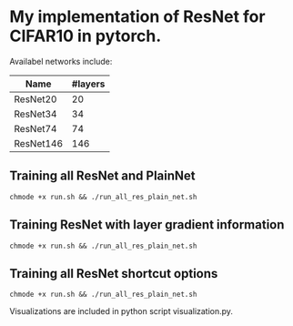 # My implementation of ResNet for CIFAR10 in pytorch.

Availabel networks include:

|   Name   | #layers |
|----------|---------|
|ResNet20  | 20      |
|ResNet34  | 34      |
|ResNet74  | 74      |
|ResNet146 | 146     |

## Training all ResNet and PlainNet
```
chmode +x run.sh && ./run_all_res_plain_net.sh
```


## Training ResNet with layer gradient information
```
chmode +x run.sh && ./run_all_res_plain_net.sh
```


## Training all ResNet shortcut options
```
chmode +x run.sh && ./run_all_res_plain_net.sh
```

Visualizations are included in python script visualization.py.
